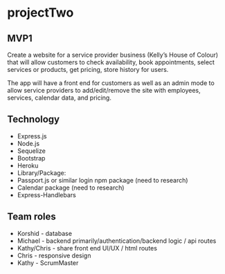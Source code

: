 # projectTwo
## MVP1 
Create a website for a service provider business (Kelly’s House of Colour) that will allow customers to check availability, book appointments, select services or products, get pricing, store history for users.  

The app will have a front end for customers as well as an admin mode to allow service providers to add/edit/remove the site with employees, services, calendar data, and pricing.

## Technology
*   Express.js
*   Node.js
*   Sequelize
*   Bootstrap
*   Heroku
*   Library/Package:
*   Passport.js or similar login npm package (need to research)
*   Calendar package (need to research)
*   Express-Handlebars

## Team roles
*   Korshid - database
*   Michael - backend primarily/authentication/backend logic / api routes
*   Kathy/Chris - share front end UI/UX / html routes
*   Chris - responsive design
*   Kathy - ScrumMaster
